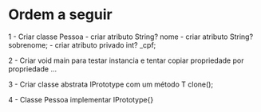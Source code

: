 # Ordem a seguir

1 - Criar classe Pessoa
    - criar atributo String? nome
    - criar atributo String? sobrenome;
    - criar atributo privado int? _cpf;
    
2 - Criar void main para testar instancia e tentar copiar propriedade por propriedade ...

3 - Criar classe abstrata IPrototype com um método T clone();

4 - Classe Pessoa implementar IPrototype{}

